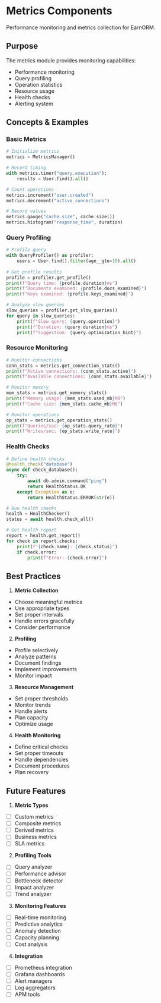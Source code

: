 # Metrics Components

Performance monitoring and metrics collection for EarnORM.

## Purpose

The metrics module provides monitoring capabilities:
- Performance monitoring
- Query profiling
- Operation statistics
- Resource usage
- Health checks
- Alerting system

## Concepts & Examples

### Basic Metrics
```python
# Initialize metrics
metrics = MetricsManager()

# Record timing
with metrics.timer("query.execution"):
    results = User.find().all()

# Count operations
metrics.increment("user.created")
metrics.decrement("active_connections")

# Record values
metrics.gauge("cache.size", cache.size())
metrics.histogram("response_time", duration)
```

### Query Profiling
```python
# Profile query
with QueryProfiler() as profiler:
    users = User.find().filter(age__gte=18).all()
    
# Get profile results
profile = profiler.get_profile()
print(f"Query time: {profile.duration}ms")
print(f"Documents examined: {profile.docs_examined}")
print(f"Keys examined: {profile.keys_examined}")

# Analyze slow queries
slow_queries = profiler.get_slow_queries()
for query in slow_queries:
    print(f"Slow query: {query.operation}")
    print(f"Duration: {query.duration}ms")
    print(f"Suggestion: {query.optimization_hint}")
```

### Resource Monitoring
```python
# Monitor connections
conn_stats = metrics.get_connection_stats()
print(f"Active connections: {conn_stats.active}")
print(f"Available connections: {conn_stats.available}")

# Monitor memory
mem_stats = metrics.get_memory_stats()
print(f"Memory usage: {mem_stats.used_mb}MB")
print(f"Cache size: {mem_stats.cache_mb}MB")

# Monitor operations
op_stats = metrics.get_operation_stats()
print(f"Queries/sec: {op_stats.query_rate}")
print(f"Writes/sec: {op_stats.write_rate}")
```

### Health Checks
```python
# Define health checks
@health_check("database")
async def check_database():
    try:
        await db.admin.command("ping")
        return HealthStatus.OK
    except Exception as e:
        return HealthStatus.ERROR(str(e))

# Run health checks
health = HealthChecker()
status = await health.check_all()

# Get health report
report = health.get_report()
for check in report.checks:
    print(f"{check.name}: {check.status}")
    if check.error:
        print(f"Error: {check.error}")
```

## Best Practices

1. **Metric Collection**
- Choose meaningful metrics
- Use appropriate types
- Set proper intervals
- Handle errors gracefully
- Consider performance

2. **Profiling**
- Profile selectively
- Analyze patterns
- Document findings
- Implement improvements
- Monitor impact

3. **Resource Management**
- Set proper thresholds
- Monitor trends
- Handle alerts
- Plan capacity
- Optimize usage

4. **Health Monitoring**
- Define critical checks
- Set proper timeouts
- Handle dependencies
- Document procedures
- Plan recovery

## Future Features

1. **Metric Types**
- [ ] Custom metrics
- [ ] Composite metrics
- [ ] Derived metrics
- [ ] Business metrics
- [ ] SLA metrics

2. **Profiling Tools**
- [ ] Query analyzer
- [ ] Performance advisor
- [ ] Bottleneck detector
- [ ] Impact analyzer
- [ ] Trend analyzer

3. **Monitoring Features**
- [ ] Real-time monitoring
- [ ] Predictive analytics
- [ ] Anomaly detection
- [ ] Capacity planning
- [ ] Cost analysis

4. **Integration**
- [ ] Prometheus integration
- [ ] Grafana dashboards
- [ ] Alert managers
- [ ] Log aggregators
- [ ] APM tools 